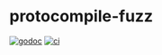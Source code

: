 # protocompile-fuzz

[![godoc](https://pkg.go.dev/badge/github.com/willabides/protocompile-fuzz.svg)](https://pkg.go.dev/github.com/willabides/protocompile-fuzz)
[![ci](https://github.com/WillAbides/protocompile-fuzz/workflows/ci/badge.svg?branch=main&event=push)](https://github.com/WillAbides/protocompile-fuzz/actions?query=workflow%3Aci+branch%3Amain+event%3Apush)
